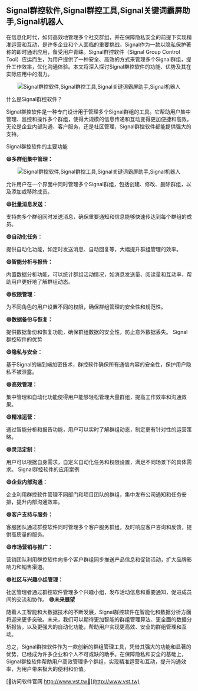 ## **Signal群控软件,Signal群控工具,Signal关键词霸屏助手,Signal机器人**

在信息化时代，如何高效地管理多个社交群组，并在保障隐私安全的前提下实现精准运营和互动，是许多企业和个人面临的重要挑战。Signal作为一款以隐私保护著称的即时通讯应用，备受用户青睐。Signal群控软件（Signal Group Control Tool）应运而生，为用户提供了一种安全、高效的方式来管理多个Signal群组，提升工作效率，优化沟通体验。本文将深入探讨Signal群控软件的功能、优势及其在实际应用中的潜力。

 <center><img src="https://vst.tw/MP4/tuiguang/png/5.png" alt="Signal群控软件,Signal群控工具,Signal关键词霸屏助手,Signal机器人"></center>

什么是Signal群控软件？

Signal群控软件是一种专门设计用于管理多个Signal群组的工具。它帮助用户集中管理、监控和操作多个群组，使得大规模的信息传递和互动变得更加便捷和高效。无论是企业内部沟通、客户服务，还是社区管理，Signal群控软件都能提供强大的支持。

Signal群控软件的主要功能

**😄多群组集中管理：**

 <center><img src="https://vst.tw/MP4/tuiguang/png/6.png" alt="Signal群控软件,Signal群控工具,Signal关键词霸屏助手,Signal机器人"></center>

允许用户在一个界面中同时管理多个Signal群组，包括创建、修改、删除群组，以及添加或移除成员。

**😄批量消息发送：**

支持向多个群组同时发送消息，确保重要通知和信息能够快速传达到每个群组的成员。

**😄自动化任务：**

提供自动化功能，如定时发送消息、自动回复等，大幅提升群组管理的效率。

**😄智能分析与报告：**

内置数据分析功能，可以统计群组活动情况，如消息发送量、阅读量和互动率，帮助用户更好地了解群组动态。

**😄权限管理：**

为不同角色的用户设置不同的权限，确保群组管理的安全性和规范性。

**😄数据备份与恢复：**

提供数据备份和恢复功能，确保群组数据的安全性，防止意外数据丢失。
Signal群控软件的优势

**😄隐私与安全：**

基于Signal的端到端加密技术，群控软件确保所有通信内容的安全性，保护用户隐私不被泄露。

**😄高效管理：**

集中管理和自动化功能使得用户能够轻松管理大量群组，提高工作效率和沟通效果。

**😄精准运营：**

通过智能分析和报告功能，用户可以实时了解群组动态，制定更有针对性的运营策略。

**😄灵活定制：**

用户可以根据自身需求，自定义自动化任务和权限设置，满足不同场景下的具体需求。
Signal群控软件的应用案例

**😄企业内部沟通：**

企业利用群控软件管理不同部门和项目团队的群组，集中发布公司通知和任务安排，提升内部沟通效率。

**😄客户支持与服务：**

客服团队通过群控软件同时管理多个客户服务群组，及时响应客户咨询和反馈，提供高质量的服务。

**😄市场营销与推广：**

营销团队利用群控软件向多个客户群组同步推送产品信息和促销活动，扩大品牌影响力和销售渠道。

**😄社区与兴趣小组管理：**

社区管理者通过群控软件管理多个兴趣小组，发布活动信息和重要通知，促进成员间的交流和协作。
**😄未来展望**

随着人工智能和大数据技术的不断发展，Signal群控软件在智能化和数据分析方面将迎来更多突破。未来，我们可以期待更加智能的群组管理算法、更全面的数据分析报告，以及更强大的自动化功能，帮助用户实现更高效、安全的群组管理和互动。

总之，Signal群控软件作为一款创新的群组管理工具，凭借其强大的功能和显著的优势，已经成为许多企业和个人不可或缺的助手。在保障隐私和安全的基础上，Signal群控软件帮助用户高效管理多个群组，实现精准运营和互动，提升沟通效率，为用户带来极大的便利和价值。


[👻访问软件官网 http://www.vst.tw👻](http://www.vst.tw)

